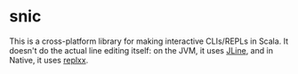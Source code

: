 # snic

This is a cross-platform library for making interactive CLIs/REPLs in Scala.
It doesn't do the actual line editing itself: on the JVM, it uses [JLine], and
in Native, it uses [replxx].

[JLine]: https://github.com/jline/jline3
[replxx]: https://github.com/AmokHuginnsson/replxx/
